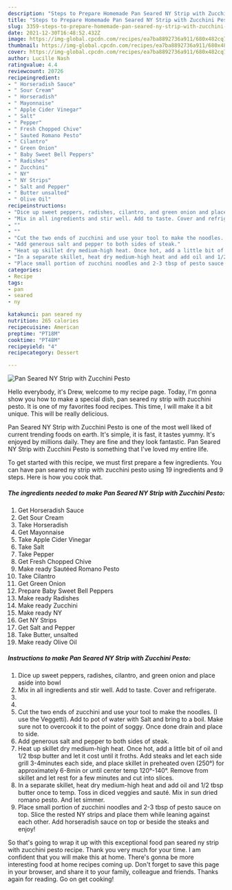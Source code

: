 ```yaml
---
description: "Steps to Prepare Homemade Pan Seared NY Strip with Zucchini Pesto"
title: "Steps to Prepare Homemade Pan Seared NY Strip with Zucchini Pesto"
slug: 3359-steps-to-prepare-homemade-pan-seared-ny-strip-with-zucchini-pesto
date: 2021-12-30T16:48:52.432Z
image: https://img-global.cpcdn.com/recipes/ea7ba8892736a911/680x482cq70/pan-seared-ny-strip-with-zucchini-pesto-recipe-main-photo.jpg
thumbnail: https://img-global.cpcdn.com/recipes/ea7ba8892736a911/680x482cq70/pan-seared-ny-strip-with-zucchini-pesto-recipe-main-photo.jpg
cover: https://img-global.cpcdn.com/recipes/ea7ba8892736a911/680x482cq70/pan-seared-ny-strip-with-zucchini-pesto-recipe-main-photo.jpg
author: Lucille Nash
ratingvalue: 4.4
reviewcount: 20726
recipeingredient:
- " Horseradish Sauce"
- " Sour Cream"
- " Horseradish"
- " Mayonnaise"
- " Apple Cider Vinegar"
- " Salt"
- " Pepper"
- " Fresh Chopped Chive"
- " Sauted Romano Pesto"
- " Cilantro"
- " Green Onion"
- " Baby Sweet Bell Peppers"
- " Radishes"
- " Zucchini"
- " NY"
- " NY Strips"
- " Salt and Pepper"
- " Butter unsalted"
- " Olive Oil"
recipeinstructions:
- "Dice up sweet peppers, radishes, cilantro, and green onion and place aside into bowl"
- "Mix in all ingredients and stir well. Add to taste. Cover and refrigerate."
- ""
- ""
- "Cut the two ends of zucchini and use your tool to make the noodles. (I use the Veggetti). Add to pot of water with Salt and bring to a boil. Make sure not to overcook it to the point of soggy. Once done drain and place to side."
- "Add generous salt and pepper to both sides of steak."
- "Heat up skillet dry medium-high heat. Once hot, add a little bit of oil and 1/2 tbsp butter and let it cost until it froths. Add steaks and let each side grill 3-4minutes each side, and place skillet in preheated oven (250°) for approximately 6-8min or until center temp 120°-140°. Remove from skillet and let rest for a few minutes and cut into slices."
- "In a separate skillet, heat dry medium-high heat and add oil and 1/2 tbsp butter once to temp. Toss in diced veggies and sauté. Mix in sun dried romano pesto. And let simmer."
- "Place small portion of zucchini noodles and 2-3 tbsp of pesto sauce on top. Slice the rested NY strips and place them while leaning against each other. Add horseradish sauce on top or beside the steaks and enjoy!"
categories:
- Recipe
tags:
- pan
- seared
- ny

katakunci: pan seared ny 
nutrition: 265 calories
recipecuisine: American
preptime: "PT18M"
cooktime: "PT48M"
recipeyield: "4"
recipecategory: Dessert

---
```



![Pan Seared NY Strip with Zucchini Pesto](https://img-global.cpcdn.com/recipes/ea7ba8892736a911/680x482cq70/pan-seared-ny-strip-with-zucchini-pesto-recipe-main-photo.jpg)

Hello everybody, it's Drew, welcome to my recipe page. Today, I'm gonna show you how to make a special dish, pan seared ny strip with zucchini pesto. It is one of my favorites food recipes. This time, I will make it a bit unique. This will be really delicious.

Pan Seared NY Strip with Zucchini Pesto is one of the most well liked of current trending foods on earth. It's simple, it is fast, it tastes yummy. It's enjoyed by millions daily. They are fine and they look fantastic. Pan Seared NY Strip with Zucchini Pesto is something that I've loved my entire life.




To get started with this recipe, we must first prepare a few ingredients. You can have pan seared ny strip with zucchini pesto using 19 ingredients and 9 steps. Here is how you cook that.

<!--inarticleads1-->

##### The ingredients needed to make Pan Seared NY Strip with Zucchini Pesto:

1. Get  Horseradish Sauce
1. Get  Sour Cream
1. Take  Horseradish
1. Get  Mayonnaise
1. Take  Apple Cider Vinegar
1. Take  Salt
1. Take  Pepper
1. Get  Fresh Chopped Chive
1. Make ready  Sautéed Romano Pesto
1. Take  Cilantro
1. Get  Green Onion
1. Prepare  Baby Sweet Bell Peppers
1. Make ready  Radishes
1. Make ready  Zucchini
1. Make ready  NY
1. Get  NY Strips
1. Get  Salt and Pepper
1. Take  Butter, unsalted
1. Make ready  Olive Oil




<!--inarticleads2-->

##### Instructions to make Pan Seared NY Strip with Zucchini Pesto:

1. Dice up sweet peppers, radishes, cilantro, and green onion and place aside into bowl
1. Mix in all ingredients and stir well. Add to taste. Cover and refrigerate.
1. 
1. 
1. Cut the two ends of zucchini and use your tool to make the noodles. (I use the Veggetti). Add to pot of water with Salt and bring to a boil. Make sure not to overcook it to the point of soggy. Once done drain and place to side.
1. Add generous salt and pepper to both sides of steak.
1. Heat up skillet dry medium-high heat. Once hot, add a little bit of oil and 1/2 tbsp butter and let it cost until it froths. Add steaks and let each side grill 3-4minutes each side, and place skillet in preheated oven (250°) for approximately 6-8min or until center temp 120°-140°. Remove from skillet and let rest for a few minutes and cut into slices.
1. In a separate skillet, heat dry medium-high heat and add oil and 1/2 tbsp butter once to temp. Toss in diced veggies and sauté. Mix in sun dried romano pesto. And let simmer.
1. Place small portion of zucchini noodles and 2-3 tbsp of pesto sauce on top. Slice the rested NY strips and place them while leaning against each other. Add horseradish sauce on top or beside the steaks and enjoy!




So that's going to wrap it up with this exceptional food pan seared ny strip with zucchini pesto recipe. Thank you very much for your time. I am confident that you will make this at home. There's gonna be more interesting food at home recipes coming up. Don't forget to save this page in your browser, and share it to your family, colleague and friends. Thanks again for reading. Go on get cooking!
